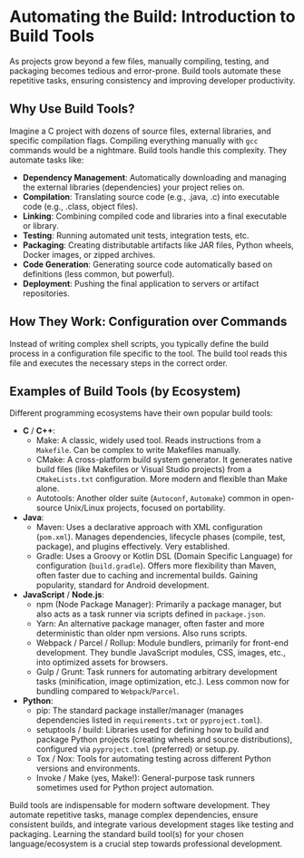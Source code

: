 # Automating the Build: Introduction to Build Tools

As projects grow beyond a few files, manually compiling, testing, and packaging becomes tedious and error-prone. Build tools automate these repetitive tasks, ensuring consistency and improving developer productivity.

## Why Use Build Tools?

Imagine a C project with dozens of source files, external libraries, and specific compilation flags. Compiling everything manually with `gcc` commands would be a nightmare. Build tools handle this complexity. They automate tasks like:

- **Dependency Management**: Automatically downloading and managing the external libraries (dependencies) your project relies on.
- **Compilation**: Translating source code (e.g., .java, .c) into executable code (e.g., .class, object files).
- **Linking**: Combining compiled code and libraries into a final executable or library.
- **Testing**: Running automated unit tests, integration tests, etc.
- **Packaging**: Creating distributable artifacts like JAR files, Python wheels, Docker images, or zipped archives.
- **Code Generation**: Generating source code automatically based on definitions (less common, but powerful).
- **Deployment**: Pushing the final application to servers or artifact repositories.

## How They Work: Configuration over Commands

Instead of writing complex shell scripts, you typically define the build process in a configuration file specific to the tool. The build tool reads this file and executes the necessary steps in the correct order.

## Examples of Build Tools (by Ecosystem)

Different programming ecosystems have their own popular build tools:

- **C** / **C++**:
    - Make: A classic, widely used tool. Reads instructions from a `Makefile`. Can be complex to write Makefiles manually.
    - CMake: A cross-platform build system generator. It generates native build files (like Makefiles or Visual Studio projects) from a `CMakeLists.txt` configuration. More modern and flexible than Make alone.
    - Autotools: Another older suite (`Autoconf`, `Automake`) common in open-source Unix/Linux projects, focused on portability.
- **Java**:
    - Maven: Uses a declarative approach with XML configuration (`pom.xml`). Manages dependencies, lifecycle phases (compile, test, package), and plugins effectively. Very established.
    - Gradle: Uses a Groovy or Kotlin DSL (Domain Specific Language) for configuration (`build.gradle`). Offers more flexibility than Maven, often faster due to caching and incremental builds. Gaining popularity, standard for Android development.
- **JavaScript** / **Node.js**:
    - npm (Node Package Manager): Primarily a package manager, but also acts as a task runner via scripts defined in `package.json`.
    - Yarn: An alternative package manager, often faster and more deterministic than older npm versions. Also runs scripts.
    - Webpack / Parcel / Rollup: Module bundlers, primarily for front-end development. They bundle JavaScript modules, CSS, images, etc., into optimized assets for browsers.
    - Gulp / Grunt: Task runners for automating arbitrary development tasks (minification, image optimization, etc.). Less common now for bundling compared to `Webpack`/`Parcel`.
- **Python**:
    - pip: The standard package installer/manager (manages dependencies listed in `requirements.txt` or `pyproject.toml`).
    - setuptools / build: Libraries used for defining how to build and package Python projects (creating wheels and source distributions), configured via `pyproject.toml` (preferred) or setup.py.
    - Tox / Nox: Tools for automating testing across different Python versions and environments.
    - Invoke / Make (yes, Make!): General-purpose task runners sometimes used for Python project automation.

Build tools are indispensable for modern software development. They automate repetitive tasks, manage complex dependencies, ensure consistent builds, and integrate various development stages like testing and packaging. Learning the standard build tool(s) for your chosen language/ecosystem is a crucial step towards professional development.
